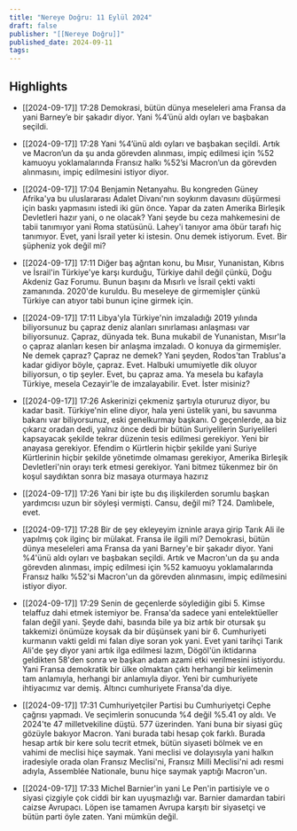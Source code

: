 ```yaml
---
title: "Nereye Doğru: 11 Eylül 2024"
draft: false
publisher: "[[Nereye Doğru]]"
published_date: 2024-09-11
tags:
---
```



## Highlights
* [[2024-09-17]] 17:28  Demokrasi, bütün dünya meseleleri ama Fransa da yani Barney’e bir şakadır diyor. Yani %4’ünü aldı oyları ve başbakan seçildi.

* [[2024-09-17]] 17:28  Yani %4’ünü aldı oyları ve başbakan seçildi. Artık ve Macron’un da şu anda görevden alınması, impiç edilmesi için %52 kamuoyu yoklamalarında Fransız halkı %52’si Macron’un da görevden alınmasını, impiç edilmesini istiyor diyor.

* [[2024-09-17]] 17:04  Benjamin Netanyahu. Bu kongreden Güney Afrika'ya bu uluslararası Adalet Divanı'nın soykırım davasını düşürmesi için baskı yapmasını istedi iki gün önce. Yapar da zaten Amerika Birleşik Devletleri hazır yani, o ne olacak? Yani şeyde bu ceza mahkemesini de tabii tanımıyor yani Roma statüsünü. Lahey'i tanıyor ama öbür tarafı hiç tanımıyor. Evet, yani İsrail yeter ki istesin. Onu demek istiyorum. Evet. Bir şüpheniz yok değil mi?

* [[2024-09-17]] 17:11  Diğer baş ağrıtan konu, bu Mısır, Yunanistan, Kıbrıs ve İsrail'in Türkiye'ye karşı kurduğu, Türkiye dahil değil çünkü, Doğu Akdeniz Gaz Forumu. Bunun başını da Mısırlı ve İsrail çekti vakti zamanında. 2020'de kuruldu. Bu meseleye de girmemişler çünkü Türkiye can atıyor tabi bunun içine girmek için.

* [[2024-09-17]] 17:11  Libya'yla Türkiye'nin imzaladığı 2019 yılında biliyorsunuz bu çapraz deniz alanları sınırlaması anlaşması var biliyorsunuz. Çapraz, dünyada tek. Buna mukabil de Yunanistan, Mısır'la o çapraz alanları kesen bir anlaşma imzaladı. O konuya da girmemişler. Ne demek çapraz? Çapraz ne demek? Yani şeyden, Rodos'tan Trablus'a kadar gidiyor böyle, çapraz. Evet. Halbuki umumiyetle dik oluyor biliyorsun, o tip şeyler. Evet, bu çapraz ama. Ya mesela bu kafayla Türkiye, mesela Cezayir'le de imzalayabilir. Evet. İster misiniz?

* [[2024-09-17]] 17:26  Askerinizi çekmeniz şartıyla otururuz diyor, bu kadar basit. Türkiye'nin eline diyor, hala yeni üstelik yani, bu savunma bakanı var biliyorsunuz, eski genelkurmay başkanı. O geçenlerde, aa biz çıkarız oradan dedi, yalnız önce dedi bir bütün Suriyelilerin Suriyelileri kapsayacak şekilde tekrar düzenin tesis edilmesi gerekiyor. Yeni bir anayasa gerekiyor. Efendim o Kürtlerin hiçbir şekilde yani Suriye Kürtlerinin hiçbir şekilde yönetimde olmaması gerekiyor, Amerika Birleşik Devletleri'nin orayı terk etmesi gerekiyor. Yani bitmez tükenmez bir ön koşul saydıktan sonra biz masaya oturmaya hazırız

* [[2024-09-17]] 17:26  Yani bir işte bu dış ilişkilerden sorumlu başkan yardımcısı uzun bir söyleşi vermişti. Cansu, değil mi? T24. Damlıbele, evet.

* [[2024-09-17]] 17:28  Bir de şey ekleyeyim izninle araya girip Tarık Ali ile yapılmış çok ilginç bir mülakat. Fransa ile ilgili mi? Demokrasi, bütün dünya meseleleri ama Fransa da yani Barney'e bir şakadır diyor. Yani %4'ünü aldı oyları ve başbakan seçildi. Artık ve Macron'un da şu anda görevden alınması, impiç edilmesi için %52 kamuoyu yoklamalarında Fransız halkı %52'si Macron'un da görevden alınmasını, impiç edilmesini istiyor diyor.

* [[2024-09-17]] 17:29  Senin de geçenlerde söylediğin gibi 5. Kimse telaffuz dahi etmek istemiyor be. Fransa'da sadece yani entelektüeller falan değil yani. Şeyde dahi, basında bile ya biz artık bir otursak şu takkemizi önümüze koysak da bir düşünsek yani bir 6. Cumhuriyeti kurmanın vakti geldi mi falan diye soran yok yani. Evet yani tarihçi Tarık Ali'de şey diyor yani artık ilga edilmesi lazım, Dögöl'ün iktidarına geldikten 58'den sonra ve başkan adam azami etki verilmesini istiyordu. Yani Fransa demokratik bir ülke olmaktan çıktı herhangi bir kelimenin tam anlamıyla, herhangi bir anlamıyla diyor. Yeni bir cumhuriyete ihtiyacımız var demiş. Altıncı cumhuriyete Fransa'da diye.

* [[2024-09-17]] 17:31  Cumhuriyetçiler Partisi bu Cumhuriyetçi Cephe çağrısı yapmadı. Ve seçimlerin sonucunda %4 değil %5.41 oy aldı. Ve 2024'te 47 milletvekiline düştü. 577 üzerinden. Yani buna bir siyasi güç gözüyle bakıyor Macron. Yani burada tabi hesap çok farklı. Burada hesap artık bir kere solu tecrit etmek, bütün siyaseti bölmek ve en vahimi de meclisi hiçe saymak. Yani meclisi ve dolayısıyla yani halkın iradesiyle orada olan Fransız Meclisi'ni, Fransız Milli Meclisi'ni adı resmi adıyla, Assemblée Nationale, bunu hiçe saymak yaptığı Macron'un.

* [[2024-09-17]] 17:33  Michel Barnier'in yani Le Pen'in partisiyle ve o siyasi çizgiyle çok ciddi bir kan uyuşmazlığı var. Barnier damardan tabiri caizse Avrupacı. Löpen ise tamamen Avrupa karşıtı bir siyasetçi ve bütün parti öyle zaten. Yani mümkün değil.

